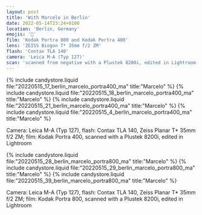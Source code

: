 ```yaml
---
layout: post
title: 'With Marcelo in Berlin'
date: 2022-05-14T23:24+0100
location: 'Berlin, Germany'
emojis: '💃'
film: 'Kodak Portra 800 and Kodak Portra 400'
lens: 'ZEISS Biogon T* 35mm f/2 ZM'
flash: 'Contax TLA 140'
camera: 'Leica M-A (Typ 127)'
scan: 'scanned from negative with a Plustek 8200i, edited in Lightroom'
---
```


{% include candystore.liquid file:"20220515_17_berlin_marcelo_portra400_ma" title:"Marcelo" %}
{% include candystore.liquid file:"20220515_18_berlin_marcelo_portra400_ma" title:"Marcelo" %}
{% include candystore.liquid file:"20220515_21_berlin_marcelo_portra400_ma" title:"Marcelo" %}
{% include candystore.liquid file:"20220515_4_berlin_marcelo_portra400_ma" title:"Marcelo" %}

Camera: Leica M-A (Typ 127), flash: Contax TLA 140, Zeiss Planar T\* 35mm f/2 ZM; film: Kodak Portra 400, scanned with a Plustek 8200i, edited in Lightroom

{% include candystore.liquid file:"20220515_28_berlin_marcelo_portra800_ma" title:"Marcelo" %}
{% include candystore.liquid file:"20220515_29_berlin_marcelo_portra800_ma" title:"Marcelo" %}
{% include candystore.liquid file:"20220515_39_berlin_marcelo_portra800_ma" title:"Marcelo" %}

Camera: Leica M-A (Typ 127), flash: Contax TLA 140, Zeiss Planar T\* 35mm f/2 ZM; film: Kodak Portra 800, scanned with a Plustek 8200i, edited in Lightroom